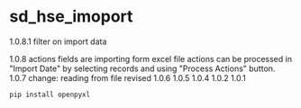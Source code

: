 # sd_hse_imoport
1.0.8.1
    filter on import data
    
1.0.8
    actions fields are importing form excel file
    actions can be processed in "Import Date" by selecting records and using "Process Actions" button.
1.0.7
    change: reading from file revised
1.0.6
1.0.5
1.0.4
1.0.2
1.0.1

`pip install openpyxl`